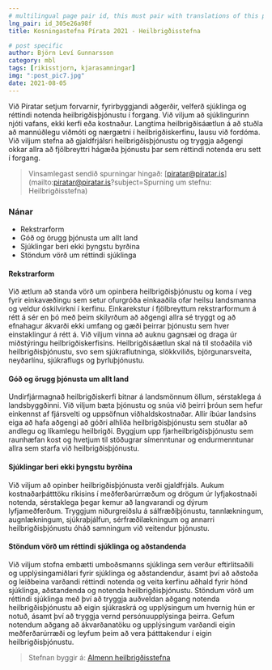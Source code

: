```yaml
---
# multilingual page pair id, this must pair with translations of this page. (This name must be unique)
lng_pair: id_305e26a98f
title: Kosningastefna Pírata 2021 - Heilbrigðisstefna

# post specific
author: Björn Leví Gunnarsson
category: mbl
tags: [rikisstjorn, kjarasamningar]
img: ":post_pic7.jpg"
date: 2021-08-05
---
```


Við Píratar setjum forvarnir, fyrirbyggjandi aðgerðir, velferð sjúklinga og réttindi notenda heilbrigðisþjónustu í forgang. Við viljum að sjúklingurinn njóti vafans, ekki kerfi eða kostnaður. Langtíma heilbrigðisáætlun á að stuðla að mannúðlegu viðmóti og nærgætni í heilbrigðiskerfinu, lausu við fordóma. Við viljum stefna að gjaldfrjálsri heilbrigðisþjónustu og tryggja aðgengi okkar allra að fjölbreyttri hágæða þjónustu þar sem réttindi notenda eru sett í forgang.

> Vinsamlegast sendið spurningar hingað: [piratar@piratar.is](mailto:piratar@piratar.is?subject=Spurning um stefnu: Heilbrigðisstefna)

### Nánar
- Rekstrarform
- Góð og örugg þjónusta um allt land
- Sjúklingar beri ekki þyngstu byrðina
- Stöndum vörð um réttindi sjúklinga

#### Rekstrarform 
Við ætlum að standa vörð um opinbera heilbrigðisþjónustu og koma í veg fyrir einkavæðingu sem setur ofurgróða einkaaðila ofar heilsu landsmanna og veldur óskilvirkni í kerfinu. Einkarekstur í fjölbreyttum rekstrarformum á rétt á sér en þó með þeim skilyrðum að aðgengi allra sé tryggt og að efnahagur ákvarði ekki umfang og gæði þeirrar þjónustu sem hver einstaklingur á rétt á. Við viljum vinna að auknu gagnsæi og draga úr miðstýringu heilbrigðiskerfisins. Heilbrigðisáætlun skal ná til stoðaðila við heilbrigðisþjónustu, svo sem sjúkraflutninga, slökkviliðs, björgunarsveita, neyðarlínu, sjúkraflugs og þyrluþjónustu.

#### Góð og örugg þjónusta um allt land 
Undirfjármagnað heilbrigðiskerfi bitnar á landsmönnum öllum, sérstaklega á landsbyggðinni. Við viljum bæta þjónustu og snúa við þeirri þróun sem hefur einkennst af fjársvelti og uppsöfnun viðhaldskostnaðar. Allir íbúar landsins eiga að hafa aðgengi að góðri alhliða heilbrigðisþjónustu sem stuðlar að andlegu og líkamlegu heilbrigði. Byggjum upp fjarheilbrigðisþjónustu sem raunhæfan kost og hvetjum til stöðugrar símenntunar og endurmenntunar allra sem starfa við heilbrigðisþjónustu.

#### Sjúklingar beri ekki þyngstu byrðina 
Við viljum að opinber heilbrigðisþjónusta verði gjaldfrjáls. Aukum kostnaðarþátttöku ríkisins í meðferðarúrræðum og drögum úr lyfjakostnaði notenda, sérstaklega þegar kemur að langvarandi og dýrum lyfjameðferðum. Tryggjum niðurgreiðslu á sálfræðiþjónustu, tannlækningum, augnlækningum, sjúkraþjálfun, sérfræðilækningum og annarri heilbrigðisþjónustu óháð samningum við veitendur þjónustu.

#### Stöndum vörð um réttindi sjúklinga og aðstandenda 
Við viljum stofna embætti umboðsmanns sjúklinga sem verður eftirlitsaðili og upplýsingamiðlari fyrir sjúklinga og aðstandendur, ásamt því að aðstoða og leiðbeina varðandi réttindi notenda og veita kerfinu aðhald fyrir hönd sjúklinga, aðstandenda og notenda heilbrigðisþjónustu. Stöndum vörð um réttindi sjúklinga með því að tryggja auðveldan aðgang notenda heilbrigðisþjónustu að eigin sjúkraskrá og upplýsingum um hvernig hún er notuð, ásamt því að tryggja vernd persónuupplýsinga þeirra. Gefum notendum aðgang að ákvarðanatöku og upplýsingum varðandi eigin meðferðarúrræði og leyfum þeim að vera þátttakendur í eigin heilbrigðisþjónustu.

> Stefnan byggir á: [Almenn heilbrigðisstefna](https://x.piratar.is/polity/1/document/252/)